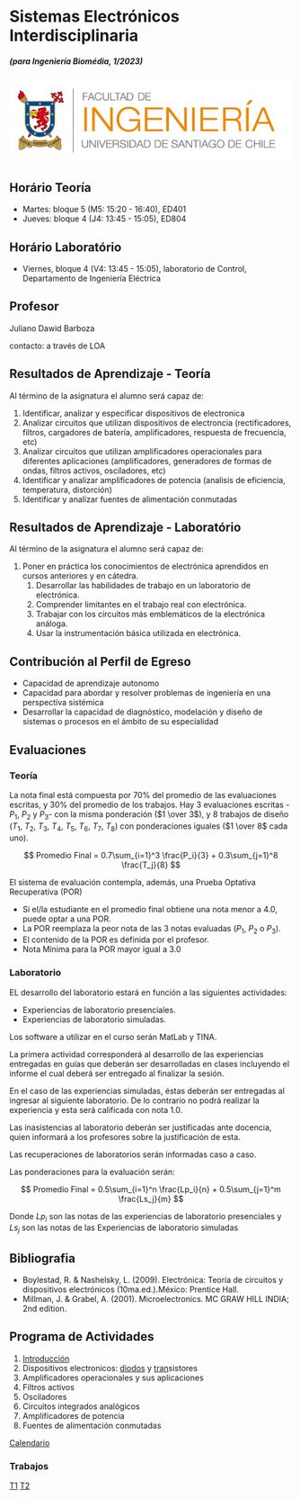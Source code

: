 # Sistemas Electrónicos Interdisciplinaria
##### (para Ingeniería Biomédia, 1/2023)

![FING](img/logo_fing.png?raw=true "FING")

## Horário Teoría
- Martes: bloque 5 (M5: 15:20 - 16:40), ED401
- Jueves: bloque 4 (J4: 13:45 - 15:05), ED804

## Horário Laboratório
- Viernes, bloque 4 (V4: 13:45 - 15:05), laboratorio de Control, Departamento de Ingeniería Eléctrica

## Profesor

Juliano Dawid Barboza

contacto: a través de LOA

## Resultados de Aprendizaje - Teoría

Al término de la asignatura el alumno será capaz de:
1. Identificar, analizar y especificar dispositivos de electronica
1. Analizar circuitos que utilizan dispositivos de electroncia (rectificadores, filtros, cargadores de batería, amplificadores, respuesta de frecuencia, etc)
1. Analizar circuitos que utilizan amplificadores operacionales para diferentes aplicaciones (amplificadores, generadores de formas de ondas, filtros activos, osciladores, etc)
1. Identificar y analizar amplificadores de potencia (analisis de eficiencia, temperatura, distorción)
1. Identificar y analizar fuentes de alimentación conmutadas

## Resultados de Aprendizaje - Laboratório

Al término de la asignatura el alumno será capaz de:
1. Poner en práctica los conocimientos de electrónica aprendidos en cursos anteriores y en cátedra.
    1. Desarrollar las habilidades de trabajo en un laboratorio de electrónica.
    1. Comprender limitantes en el trabajo real con electrónica.
    1. Trabajar con los circuitos más emblemáticos de la electrónica análoga.
    1. Usar la instrumentación básica utilizada en electrónica.

## Contribución al Perfil de Egreso
- Capacidad de aprendizaje autonomo
- Capacidad para abordar y resolver problemas de ingeniería en una perspectiva sistémica
- Desarrollar la capacidad de diagnóstico, modelación y diseño de sistemas o procesos en el ámbito de su especialidad

## Evaluaciones

### Teoría
La nota final está compuesta por 70% del promedio de las evaluaciones escritas, y 30% del promedio de los trabajos. Hay 3 evaluaciones escritas - $P_1$, $P_2$ y $P_3$- con la misma ponderación ($1 \over 3$), y 8 trabajos de diseño ($T_1$, $T_2$, $T_3$, $T_4$, $T_5$, $T_6$, $T_7$, $T_8$) con ponderaciones iguales ($1 \over 8$ cada uno).

$$ Promedio Final = 0.7\sum_{i=1}^3 \frac{P_i}{3} + 0.3\sum_{j=1}^8 \frac{T_j}{8} $$

El sistema de evaluación contempla, además, una Prueba Optativa Recuperativa (POR)

- Si el/la estudiante en el promedio final obtiene una nota menor a 4.0, puede optar a una POR.
- La POR reemplaza la peor nota de las 3 notas
evaluadas ($P_1$, $P_2$ o $P_3$).
- El contenido de la POR es definida por el profesor.
- Nota Mínima para la POR mayor igual a 3.0

### Laboratorio

EL desarrollo del laboratorio estará en función a las siguientes actividades:
- Experiencias de laboratorio presenciales.
- Experiencias de laboratorio simuladas.

Los software a utilizar en el curso serán MatLab y TINA.

La primera actividad corresponderá al desarrollo de las experiencias entregadas en guías que deberán ser desarrolladas en clases incluyendo el informe el cual deberá ser entregado al finalizar la sesión.

En el caso de las experiencias simuladas, éstas deberán ser entregadas al ingresar al siguiente laboratorio. De lo contrario no podrá realizar la experiencia y esta será calificada con nota 1.0.

Las inasistencias al laboratorio deberán ser justificadas ante docencia, quien informará a los profesores sobre la justificación de esta.

Las recuperaciones de laboratorios serán informadas caso a caso.

Las ponderaciones para la evaluación serán:

$$ Promedio Final = 0.5\sum_{i=1}^n \frac{Lp_i}{n} + 0.5\sum_{j=1}^m \frac{Ls_j}{m} $$

Donde $Lp_i$ son las notas de las experiencias de laboratorio presenciales y $Ls_j$ son las notas de las Experiencias de laboratorio simuladas

## Bibliografia
- Boylestad, R. & Nashelsky, L. (2009). Electrónica: Teoría de circuitos y dispositivos electrónicos (10ma.ed.).México: Prentice Hall.
- Millman, J. & Grabel, A. (2001). Microelectronics. MC GRAW HILL INDIA; 2nd edition.

## Programa de Actividades

1. [Introducción](/teoria/01_Introduccion.md)
1. Dispositivos electronicos: [dio](/teoria/02_Diodos.md)[dos](/teoria/03_Diodos_II.md) y [tran](/teoria/04_BJT.md)sistores
1. Amplificadores operacionales y sus aplicaciones
1. Filtros activos
1. Osciladores
1. Circuitos integrados analógicos
1. Amplificadores de potencia
1. Fuentes de alimentación conmutadas

[Calendario](CALENDAR.md)

### Trabajos
[T1](/teoria/T1.md)
[T2](/teoria/T2.md)